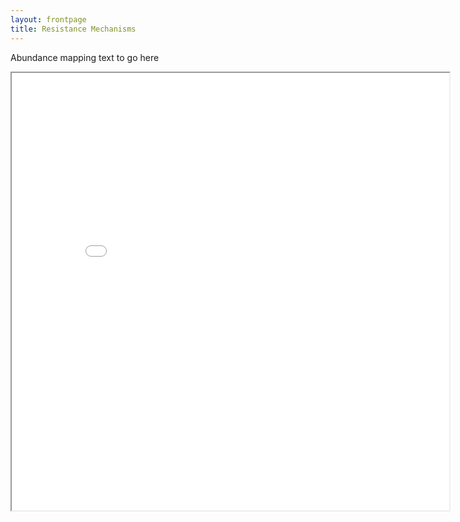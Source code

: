 ```yaml
---
layout: frontpage
title: Resistance Mechanisms
---
```


Abundance mapping text to go here


<div class = "leaflet-map">
    <iframe src="Map1/index.html" width="700" height="700"> </iframe>
</div>

